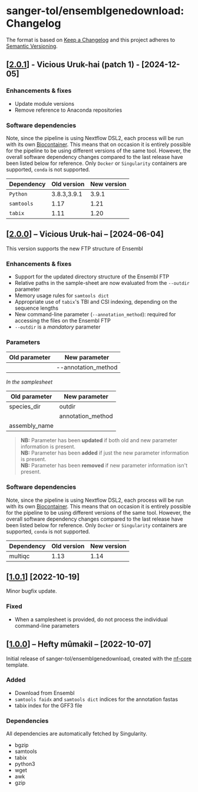 # sanger-tol/ensemblgenedownload: Changelog

The format is based on [Keep a Changelog](https://keepachangelog.com/en/1.0.0/)
and this project adheres to [Semantic Versioning](https://semver.org/spec/v2.0.0.html).

## [[2.0.1](https://github.com/sanger-tol/ensemblgenedownload/releases/tag/2.0.1)] - Vicious Uruk-hai (patch 1) - [2024-12-05]

### Enhancements & fixes

- Update module versions
- Remove reference to Anaconda repositories

### Software dependencies

Note, since the pipeline is using Nextflow DSL2, each process will be run with its own [Biocontainer](https://biocontainers.pro/#/registry). This means that on occasion it is entirely possible for the pipeline to be using different versions of the same tool. However, the overall software dependency changes compared to the last release have been listed below for reference. Only `Docker` or `Singularity` containers are supported, `conda` is not supported.


| Dependency | Old version | New version |
| ---------- | ----------- | ----------- |
| `Python `  | 3.8.3,3.9.1 | 3.9.1       |
| `samtools` | 1.17        | 1.21        |
| `tabix`    | 1.11        | 1.20        |

## [[2.0.0](https://github.com/sanger-tol/ensemblgenedownload/releases/tag/2.0.0)] – Vicious Uruk-hai – [2024-06-04]

This version supports the new FTP structure of Ensembl

### Enhancements & fixes

- Support for the updated directory structure of the Ensembl FTP
- Relative paths in the sample-sheet are now evaluated from the `--outdir` parameter
- Memory usage rules for `samtools dict`
- Appropriate use of `tabix`'s TBI and CSI indexing, depending on the sequence lengths
- New command-line parameter (`--annotation_method`): required for accessing the files on the Ensembl FTP
- `--outdir` is a _mandatory_ parameter

### Parameters

| Old parameter | New parameter       |
| ------------- | ------------------- |
|               | --annotation_method |

_In the samplesheet_

| Old parameter | New parameter     |
| ------------- | ----------------- |
| species_dir   | outdir            |
|               | annotation_method |
| assembly_name |                   |

> **NB:** Parameter has been **updated** if both old and new parameter information is present. </br> **NB:** Parameter has been **added** if just the new parameter information is present. </br> **NB:** Parameter has been **removed** if new parameter information isn't present.

### Software dependencies

Note, since the pipeline is using Nextflow DSL2, each process will be run with its own [Biocontainer](https://biocontainers.pro/#/registry). This means that on occasion it is entirely possible for the pipeline to be using different versions of the same tool. However, the overall software dependency changes compared to the last release have been listed below for reference. Only `Docker` or `Singularity` containers are supported, `conda` is not supported.

| Dependency | Old version | New version |
| ---------- | ----------- | ----------- |
| multiqc    | 1.13        | 1.14        |

## [[1.0.1](https://github.com/sanger-tol/ensemblgenedownload/releases/tag/1.0.1)] [2022-10-19]

Minor bugfix update.

### Fixed

- When a samplesheet is provided, do not process the individual command-line parameters

## [[1.0.0](https://github.com/sanger-tol/ensemblgenedownload/releases/tag/1.0.0)] – Hefty mûmakil – [2022-10-07]

Initial release of sanger-tol/ensemblgenedownload, created with the [nf-core](https://nf-co.re/) template.

### Added

- Download from Ensembl
- `samtools faidx` and `samtools dict` indices for the annotation fastas
- tabix index for the GFF3 file

### Dependencies

All dependencies are automatically fetched by Singularity.

- bgzip
- samtools
- tabix
- python3
- wget
- awk
- gzip
